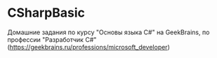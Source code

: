 # CSharpBasic
Домашние задания по курсу "Основы языка C#" на GeekBrains, по профессии "Разработчик C#" (https://geekbrains.ru/professions/microsoft_developer)
